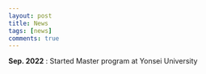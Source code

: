 ```yaml
---
layout: post
title: News
tags: [news]
comments: true
---
```



**Sep. 2022** : Started Master program at Yonsei University

